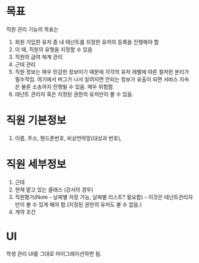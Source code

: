 # 목표 

직원 관리 기능의 목표는 
1. 회원 가입한 유저 중 내 테넌트를 지정한 유저의 등록을 진행해야 함
2. 이 때, 직원의 유형을 지정할 수 있음
3. 직원의 급여 체계 관리
4. 근태 관리
5. 직원 정보는 매우 민감한 정보이기 때문에 각각의 유저 레벨에 따른 철저한 분리가 필수적임. 여기에서 버그가 나서 알려지면 안되는 정보가 유출이 되면 서비스 지속은 물론 소송까지 진행될 수 있음. 매우 위험함.
6. 테넌트 관리자 혹은 지정된 권한의 유저만이 볼 수 있음.

# 직원 기본정보

 1. 이름, 주소, 핸드폰번호, 비상연락망(대상과 번호), 

# 직원 세부정보

1. 근태
2. 현재 맡고 있는 클래스 (강사의 경우)
3. 직원평가(Note - 날짜별 저장 가능, 날짜별 리스트? 필요함) - 이것은 테넌트관리자만이 볼 수 있게 해야 함.(지정된 권한의 유저도 볼 수 없음.)
4. 계약 조건

# UI 

학생 관리 UI를 그대로 마이그레이션하면 됨.